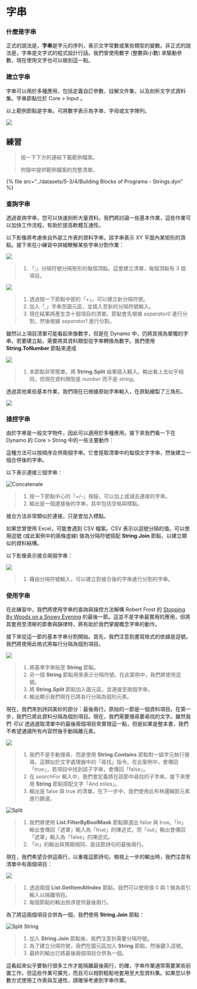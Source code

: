 # 字串

### 什麼是字串

正式的說法是，**字串**是字元的序列，表示文字常數或某些類型的變數。非正式的說法是，字串是文字式的程式設計行話。我們曾使用數字 (整數與小數) 來驅動參數，現在使用文字也可以做到這一點。

### 建立字串

字串可以用於多種應用，包括定義自訂參數、註解文件集，以及剖析文字式資料集。字串節點位於 Core > Input 。

以上範例節點是字串。可將數字表示為字串、字母或文字陣列。

![](<../images/5-3/4/strings - creating strings.jpg>)

## 練習

> 按一下下方的連結下載範例檔案。
>
> 附錄中提供範例檔案的完整清單。

{% file src="../datasets/5-3/4/Building Blocks of Programs - Strings.dyn" %}

### 查詢字串

透過查詢字串，您可以快速剖析大量資料。我們將討論一些基本作業，這些作業可以加快工作流程，有助於提高軟體互通性。

以下影像將考慮來自外部工作表的資料字串。該字串表示 XY 平面內某矩形的頂點。接下來在小練習中詳細瞭解某些字串分割作業：

![](<../images/5-3/4/strings - querying strings 01.jpg>)

> 1. 「;」分隔符號分隔矩形的每個頂點。這會建立清單，每個頂點有 3 個項目。

![](<../images/5-3/4/strings - querying strings 02.jpg>)

> 1. 透過按一下節點中部的「_+_」，可以建立新分隔符號。
> 2. 加入「_,_」字串至圖元區，並插入至新的分隔符號輸入。
> 3. 現在結果將產生含十個項目的清單。節點會先根據 _separator0_ 進行分割，然後根據 _separator1_ 進行分割。

雖然以上項目清單可能看起來像數字，但是在 Dynamo 中，仍將其視為單獨的字串。若要建立點，需要將其資料類型從字串轉換為數字。我們使用 **String.ToNumber** 節點來達成

![](<../images/5-3/4/strings - querying strings 03.jpg>)

> 1. 本節點非常簡單。將 **String.Split** 結果插入輸入。輸出看上去似乎相同，但現在資料類型是 _number_ 而不是 _string_。

透過其他某些基本作業，我們現在已根據原始字串輸入，在原點繪製了三角形。

![](<../images/5-3/4/strings - querying strings 04.jpg>)

### 操控字串

由於字串是一般文字物件，因此可以適用於多種應用。接下來我們看一下在 Dynamo 的 Core > String 中的一些主要動作：

這種方法可以按順序合併兩個字串。它會提取清單中的每個文字字串，然後建立一個合併後的字串。

以下表示連接三個字串：

![Concatenate](<../images/5-3/4/strings - manipulating strings 01.jpg>)

> 1. 按一下節點中心的「+/-」按鈕，可以加上或減去連接的字串。
> 2. 輸出是一個連接後的字串，其中包括空格與標點。

接合方法非常類似於連接，只是會加入標點。

如果您曾使用 Excel，可能會遇到 CSV 檔案。CSV 表示以逗號分隔的值。可以使用逗號 (或此案例中的兩條虛線) 做為分隔符號搭配 **String.Join** 節點，以建立類似的資料結構。

以下影像表示接合兩個字串：

![](<../images/5-3/4/strings - manipulating strings 02.jpg>)

> 1. 藉由分隔符號輸入，可以建立對接合後的字串進行分割的字串。

### 使用字串

在此練習中，我們將使用字串的查詢與操控方法解構 Robert Frost 的 [Stopping By Woods on a Snowy Evening](http://www.poetryfoundation.org/poem/171621) 的最後一節。這並不是字串最實用的應用，但將其套用至清晰的節奏與韻律時，將有助於我們掌握概念字串的動作。

接下來從這一節的基本字串分割開始。首先，我們注意到書寫格式的依據是逗號。我們將使用此格式將每行分隔為個別項目。

![](<../images/5-3/4/strings - working with strings 01.jpg>)

> 1. 將基準字串貼至 **String** 節點。
> 2. 另一個 **String** 節點用來表示分隔符號。在此案例中，我們將使用逗號。
> 3. 將 **String.Split** 節點加入圖元區，並連接至兩個字串。
> 4. 輸出顯示我們現在已將各行分隔為個別元素。

現在，我們來到詩詞美妙的部分：最後兩行。原始的一節是一個資料項目。在第一步，我們已將此資料分隔為個別項目。現在，我們需要搜尋要尋找的文字。雖然我們 _可以_ 透過選取清單中的最後兩個項目來實現這一點，但是如果是整本書，我們不希望通讀所有內容然後手動隔離元素。

![](<../images/5-3/4/strings - working with strings 02.jpg>)

> 1. 我們不是手動搜尋，而是使用 **String.Contains** 節點對一組字元執行搜尋。這類似於文字處理器中的「尋找」指令。在此案例中，會傳回「true」，若項目中找到該子字串，會傳回「false」。
> 2. 在 _searchFor_ 輸入中，我們會定義將在該節中尋找的子字串。接下來使用 **String** 節點搭配文字「And miles」。
> 3. 輸出是 false 與 true 的清單。在下一步中，我們使用此布林邏輯對元素進行篩選。

![Split](<../images/5-3/4/strings - working with strings 03.jpg>)

> 1. 我們將使用 **List.FilterByBoolMask** 節點篩選出 false 與 true。「in」輸出會傳回「遮罩」輸入為「true」的陳述式，而「out」輸出會傳回「遮罩」輸入為「false」的陳述式。
> 2. 「in」的輸出與預期相同，是該節詩句的最後兩行。

現在，我們希望合併這兩行，以重複這節詩句。檢視上一步的輸出時，我們注意有清單中有兩個項目：

![](<../images/5-3/4/strings - working with strings 04.jpg>)

> 1. 透過兩個 **List.GetItemAtIndex** 節點，我們可以使用值 0 與 1 做為索引輸入以隔離項目。
> 2. 每個節點的輸出依序提供最後兩行。

為了將這兩個項目合併為一個，我們使用 **String.Join** 節點：

![Split String](<../images/5-3/4/strings - working with strings 05.jpg>)

> 1. 加入 **String.Join** 節點後，我們注意到需要分隔符號。
> 2. 為了建立分隔符號，我們在圖元區加入 **String** 節點，然後鍵入逗號。
> 3. 最終的輸出已將最後兩個項目合併為一個。

這看起來似乎要執行很多工作才能隔離最後兩行，的確，字串作業通常需要某些前置工作。但這些作業可擴充，而且可以相對輕鬆地套用至大型資料集。如果您以參數方式使用工作表與互通性，請確保考慮到字串作業。
